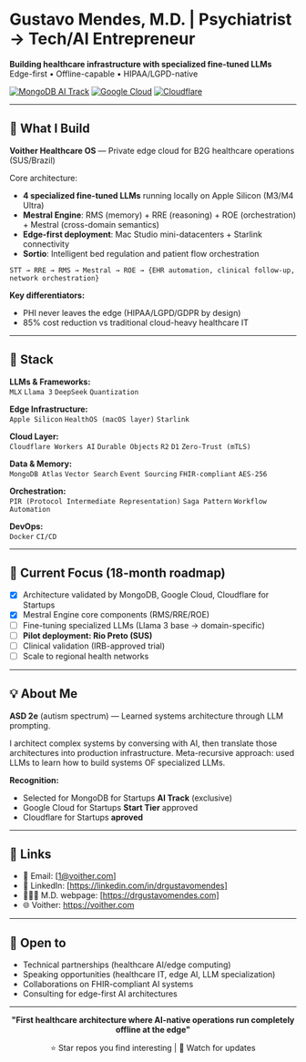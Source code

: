 
# **Gustavo Mendes, M.D. | Psychiatrist → Tech/AI Entrepreneur**

**Building healthcare infrastructure with specialized fine-tuned LLMs**  
Edge-first • Offline-capable • HIPAA/LGPD-native

[![MongoDB AI Track](https://img.shields.io/badge/MongoDB-AI_Track-00ED64?style=flat&logo=mongodb&logoColor=white)](https://mongodb.com/startups)
[![Google Cloud](https://img.shields.io/badge/Google_Cloud-Startups-4285F4?style=flat&logo=google-cloud&logoColor=white)](https://cloud.google.com/startup)
[![Cloudflare](https://img.shields.io/badge/Cloudflare-Workers_AI-F38020?style=flat&logo=cloudflare&logoColor=white)](https://cloudflare.com)

---

## 🧠 What I Build

**Voither Healthcare OS** — Private edge cloud for B2G healthcare operations (SUS/Brazil)

Core architecture:
- **4 specialized fine-tuned LLMs** running locally on Apple Silicon (M3/M4 Ultra)
- **Mestral Engine**: RMS (memory) + RRE (reasoning) + ROE (orchestration) + Mestral (cross-domain semantics)
- **Edge-first deployment**: Mac Studio mini-datacenters + Starlink connectivity
- **Sortio**: Intelligent bed regulation and patient flow orchestration

```
STT → RRE → RMS → Mestral → ROE → {EHR automation, clinical follow-up, network orchestration}
```

**Key differentiators:**
- PHI never leaves the edge (HIPAA/LGPD/GDPR by design)
- 85% cost reduction vs traditional cloud-heavy healthcare IT

---

## 🔧 Stack

**LLMs & Frameworks:**  
`MLX` `Llama 3` `DeepSeek` `Quantization`

**Edge Infrastructure:**  
`Apple Silicon` `HealthOS (macOS layer)` `Starlink`

**Cloud Layer:**  
`Cloudflare Workers AI` `Durable Objects` `R2` `D1` `Zero-Trust (mTLS)`

**Data & Memory:**  
`MongoDB Atlas` `Vector Search` `Event Sourcing` `FHIR-compliant` `AES-256`

**Orchestration:**  
`PIR (Protocol Intermediate Representation)` `Saga Pattern` `Workflow Automation`

**DevOps:**  
`Docker` `CI/CD` 

---

## 🎯 Current Focus (18-month roadmap)

- [x] Architecture validated by MongoDB, Google Cloud, Cloudflare for Startups
- [x] Mestral Engine core components (RMS/RRE/ROE)
- [ ] Fine-tuning specialized LLMs (Llama 3 base → domain-specific)
- [ ] **Pilot deployment: Rio Preto (SUS)**
- [ ] Clinical validation (IRB-approved trial)
- [ ] Scale to regional health networks

---

## 💡 About Me

**ASD 2e** (autism spectrum) — Learned systems architecture through LLM prompting.

I architect complex systems by conversing with AI, then translate those architectures into production infrastructure. Meta-recursive approach: used LLMs to learn how to build systems OF specialized LLMs.

**Recognition:**
- Selected for MongoDB for Startups **AI Track** (exclusive)
- Google Cloud for Startups **Start Tier** approved
- Cloudflare for Startups **aproved**

---

## 🔗 Links

- 📧 Email: [1@voither.com]
- 💼 LinkedIn: [https://linkedin.com/in/drgustavomendes]
- 👨🏻‍⚕️ M.D. webpage: [https://drgustavomendes.com]
- 🌐 Voither: https://voither.com

---

## 🤝 Open to

- Technical partnerships (healthcare AI/edge computing)
- Speaking opportunities (healthcare IT, edge AI, LLM specialization)
- Collaborations on FHIR-compliant AI systems
- Consulting for edge-first AI architectures

---

<div align="center">

**"First healthcare architecture where AI-native operations run completely offline at the edge"**

⭐ Star repos you find interesting | 🔔 Watch for updates

</div>
